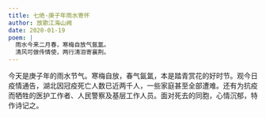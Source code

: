 ```yaml
---
title: 七绝·庚子年雨水寄怀
author: 放歌江海山阙
date: 2020-01-19
poem: |
  雨水今来二月春，寒梅自放气氤氲。
  清风可做传情使，两行清泪寄襄荆。
---
```


今天是庚子年的雨水节气。寒梅自放，春气氤氲，本是踏青赏花的好时节。观今日疫情通告，湖北因冠疫死亡人数已近两千人，一些家庭甚至全部遭难。还有为抗疫而牺牲的医护工作者、人民警察及基层工作人员。面对死去的同胞，心情沉郁，特作诗记之。
